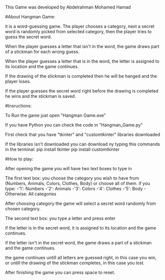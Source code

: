 This Game was developed by Abdelrahman Mohamed Hamad

#About Hangman Game:

it is a word-guessing game.
The player chooses a category, next a secret word is randomly picked from selected category,
then the player tries to guess the secret word. 

When the player guesses a letter that isn't in the word, 
the game draws part of a stickman for each wrong guess.

When the player guesses a letter that is in the word,
the letter is assigned to its location and the game continues.

If the drawing of the stickman is completed then he will be hanged and the player loses.

If the player guesses the secret word right before the drawing is completed he wins and the stickman is saved.



#Insructions:

To Run the game just open "Hangman Game.exe"

If you have Python you can check the code in "Hangman_Game.py"

First check that you have "tkinter" and "customtkinter" libraries downloaded

If the libraries isn't downloaded you can download ny typing this commands in the terminal:
pip install tkinter
pip install customtkinter

#How to play:

After opening the game you will have two text boxes to type in

The first text box: you choose the category you wish to have from
(Numbers, Animals, Colors, Clothes, Body) or choose all of them.
    if you type: 
		-'1': Numbers
		-'2': Animals
		-'3': Colors
		-'4': Clothes
		-'5': Body
		-Otherwise: All categories

After choosing category the game will select a secret word randomly from chosen category.

The second text box: you type a letter and press enter

if the letter is in the secret word, it is assigned to its location and the game continues.

if the letter isn't in the secret word, the game draws a part of a stickman and the game continues.

the game continues untill all letters are guessed right, in this case you win, 
or untill the drawing of the stickman completes, in this case you lost.

After finishing the game you can press space to reset.
